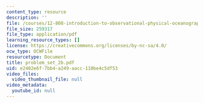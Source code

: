 ```yaml
---
content_type: resource
description: ''
file: /courses/12-808-introduction-to-observational-physical-oceanography-fall-2004/e2402e6f7bb4a249aacc110be4c5df53_problem_set_2b.pdf
file_size: 259317
file_type: application/pdf
learning_resource_types: []
license: https://creativecommons.org/licenses/by-nc-sa/4.0/
ocw_type: OCWFile
resourcetype: Document
title: problem_set_2b.pdf
uid: e2402e6f-7bb4-a249-aacc-110be4c5df53
video_files:
  video_thumbnail_file: null
video_metadata:
  youtube_id: null
---
```


